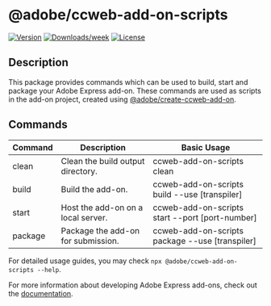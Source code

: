 # @adobe/ccweb-add-on-scripts

[![Version](https://img.shields.io/npm/v/@adobe/ccweb-add-on-scripts.svg)](https://npmjs.org/package/@adobe/ccweb-add-on-scripts)
[![Downloads/week](https://img.shields.io/npm/dw/@adobe/ccweb-add-on-scripts.svg)](https://npmjs.org/package/@adobe/ccweb-add-on-scripts)
[![License](https://img.shields.io/badge/License-MIT-blue.svg)](https://opensource.org/license/mit)

## Description

This package provides commands which can be used to build, start and package your Adobe Express add-on. These commands are used as scripts in the add-on project, created using [@adobe/create-ccweb-add-on](https://www.npmjs.com/package/@adobe/create-ccweb-add-on).

## Commands

| Command | Description                        | Basic Usage                                     |
| ------- | ---------------------------------- | ----------------------------------------------- |
| clean   | Clean the build output directory.  | ccweb-add-on-scripts clean                      |
| build   | Build the add-on.                  | ccweb-add-on-scripts build --use [transpiler]   |
| start   | Host the add-on on a local server. | ccweb-add-on-scripts start --port [port-number] |
| package | Package the add-on for submission. | ccweb-add-on-scripts package --use [transpiler] |

For detailed usage guides, you may check `npx @adobe/ccweb-add-on-scripts --help`.

For more information about developing Adobe Express add-ons, check out the [documentation](https://developer.adobe.com/express/add-ons/).
